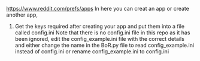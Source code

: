 
https://www.reddit.com/prefs/apps
In here you can creat an app or create another app,

1) Get the keys required after creating your app and put them into a file called config.ini
Note that there is no config.ini file in this repo as it has been ignored, edit the config_example.ini file with the correct details and either change the name in the BoR.py file to read config_example.ini instead of config.ini or rename config_example.ini to config.ini
